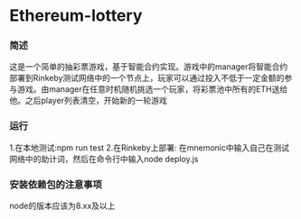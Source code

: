 # Ethereum-lottery
### 简述
这是一个简单的抽彩票游戏，基于智能合约实现。游戏中的manager将智能合约部署到Rinkeby测试网络中的一个节点上，玩家可以通过投入不低于一定金额的参与游戏。由manager在任意时机随机挑选一个玩家，将彩票池中所有的ETH送给他。之后player列表清空，开始新的一轮游戏
### 运行
1.在本地测试:npm run test
2.在Rinkeby上部署: 在mnemonic中输入自己在测试网络中的助计词，然后在命令行中输入node deploy.js
### 安装依赖包的注意事项
node的版本应该为8.xx及以上
